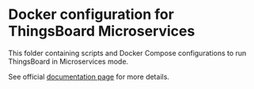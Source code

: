 # Docker configuration for ThingsBoard Microservices

This folder containing scripts and Docker Compose configurations to run ThingsBoard in Microservices mode. 

See official [documentation page](https://thingsboard.io/docs/user-guide/install/pe/cluster/docker-compose-setup/) for more details.

